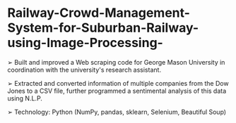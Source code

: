 # Railway-Crowd-Management-System-for-Suburban-Railway-using-Image-Processing-

➢ Built and improved a Web scraping code for George Mason University in coordination with the university's research
assistant.

➢ Extracted and converted information of multiple companies from the Dow Jones to a CSV file, further programmed a
sentimental analysis of this data using N.L.P.

➢ Technology: Python (NumPy, pandas, sklearn, Selenium, Beautiful Soup)
